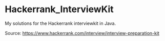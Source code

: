 # Hackerrank_InterviewKit
My solutions for the Hackerrank interviewkit in Java.

Source: https://www.hackerrank.com/interview/interview-preparation-kit
